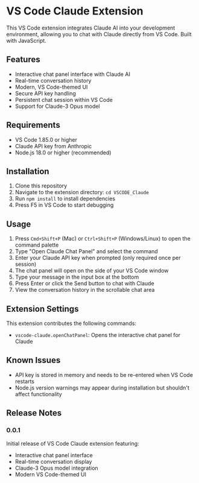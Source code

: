 # VS Code Claude Extension

This VS Code extension integrates Claude AI into your development environment, allowing you to chat with Claude directly from VS Code. Built with JavaScript.

## Features

- Interactive chat panel interface with Claude AI
- Real-time conversation history
- Modern, VS Code-themed UI
- Secure API key handling
- Persistent chat session within VS Code
- Support for Claude-3 Opus model

## Requirements

- VS Code 1.85.0 or higher
- Claude API key from Anthropic
- Node.js 18.0 or higher (recommended)

## Installation

1. Clone this repository
2. Navigate to the extension directory: `cd VSCODE_Claude`
3. Run `npm install` to install dependencies
4. Press F5 in VS Code to start debugging

## Usage

1. Press `Cmd+Shift+P` (Mac) or `Ctrl+Shift+P` (Windows/Linux) to open the command palette
2. Type "Open Claude Chat Panel" and select the command
3. Enter your Claude API key when prompted (only required once per session)
4. The chat panel will open on the side of your VS Code window
5. Type your message in the input box at the bottom
6. Press Enter or click the Send button to chat with Claude
7. View the conversation history in the scrollable chat area

## Extension Settings

This extension contributes the following commands:

* `vscode-claude.openChatPanel`: Opens the interactive chat panel for Claude

## Known Issues

- API key is stored in memory and needs to be re-entered when VS Code restarts
- Node.js version warnings may appear during installation but shouldn't affect functionality

## Release Notes

### 0.0.1

Initial release of VS Code Claude extension featuring:
- Interactive chat panel interface
- Real-time conversation display
- Claude-3 Opus model integration
- Modern VS Code-themed UI
